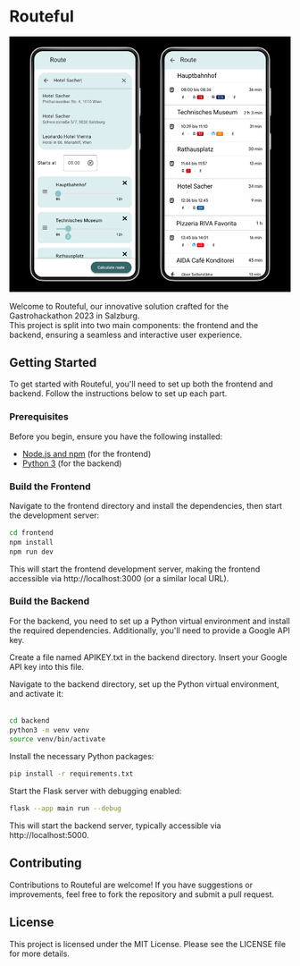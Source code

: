 # Routeful

![Mockup](/images/mockup.png "Mockup")

Welcome to Routeful, our innovative solution crafted for the Gastrohackathon 2023 in Salzburg.  
This project is split into two main components: the frontend and the backend, ensuring a seamless and interactive user experience.

## Getting Started

To get started with Routeful, you'll need to set up both the frontend and backend. Follow the instructions below to set up each part.

### Prerequisites

Before you begin, ensure you have the following installed:

- [Node.js and npm](https://nodejs.org/en/download/) (for the frontend)
- [Python 3](https://www.python.org/downloads/) (for the backend)

### Build the Frontend

Navigate to the frontend directory and install the dependencies, then start the development server:

```bash
cd frontend
npm install
npm run dev
```

This will start the frontend development server, making the frontend accessible via http://localhost:3000 (or a similar local URL).

### Build the Backend

For the backend, you need to set up a Python virtual environment and install the required dependencies. Additionally, you'll need to provide a Google API key.

Create a file named APIKEY.txt in the backend directory. Insert your Google API key into this file.

Navigate to the backend directory, set up the Python virtual environment, and activate it:

```bash

cd backend
python3 -m venv venv
source venv/bin/activate

```

Install the necessary Python packages:

```bash
pip install -r requirements.txt
```

Start the Flask server with debugging enabled:

```bash
flask --app main run --debug
```

This will start the backend server, typically accessible via http://localhost:5000.

## Contributing

Contributions to Routeful are welcome! If you have suggestions or improvements, feel free to fork the repository and submit a pull request.

## License

This project is licensed under the MIT License. Please see the LICENSE file for more details.
